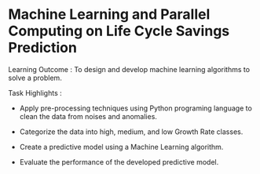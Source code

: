 # Machine Learning and Parallel Computing on Life Cycle Savings Prediction

Learning Outcome : To design and develop machine learning algorithms to solve a problem.

Task Highlights :

* Apply pre-processing techniques using Python programing language to clean the data from noises and anomalies. 

* Categorize the data into high, medium, and low Growth Rate classes.

* Create a predictive model using a Machine Learning algorithm.

* Evaluate the performance of the developed predictive model.
